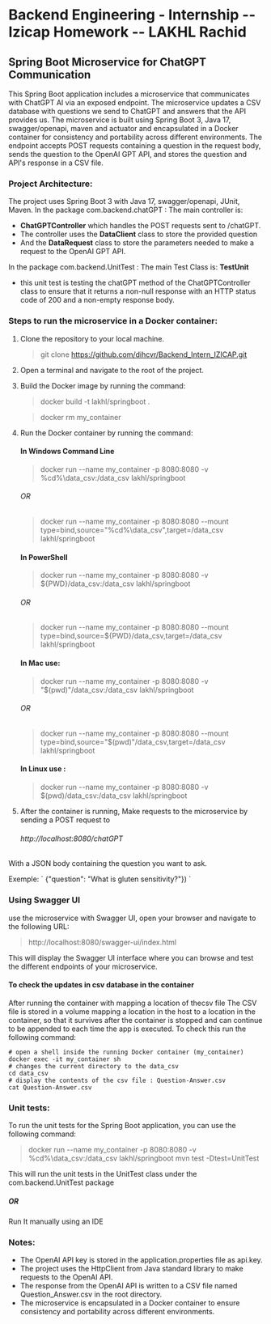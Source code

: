 # Backend Engineering - Internship -- Izicap Homework -- LAKHL Rachid #

## Spring Boot Microservice for ChatGPT Communication ##

This Spring Boot application includes a microservice that communicates with ChatGPT AI via an exposed endpoint. The microservice updates a CSV database with questions we send to ChatGPT and answers that the API provides us. The microservice is built using Spring Boot 3, Java 17, swagger/openapi, maven and actuator and encapsulated in a Docker container for consistency and portability across different environments. The endpoint accepts POST requests containing a question in the request body, sends the question to the OpenAI GPT API, and stores the question and API's response in a CSV file.



### Project Architecture: ###
The project uses Spring Boot 3 with Java 17, swagger/openapi, JUnit, Maven.
In the package com.backend.chatGPT : The main controller is:
- **ChatGPTController** which handles the POST requests sent to /chatGPT.
- The controller uses the **DataClient** class to store the provided question
- And the **DataRequest** class to store the parameters needed to make a request to the OpenAI GPT API.

In the package com.backend.UnitTest : The main Test Class is: **TestUnit**
- this unit test is testing the chatGPT method of the ChatGPTController class to ensure that it returns a non-null response with an HTTP status code of 200 and a non-empty response body.


### Steps to run the microservice in a Docker container: ###

1. Clone the repository to your local machine. 
   > git clone https://github.com/dihcvr/Backend_Intern_IZICAP.git
2. Open a terminal and navigate to the root of the project.
3. Build the Docker image by running the command:
   > docker build -t lakhl/springboot .

   > docker rm my_container   
4. Run the Docker container by running the command:
   #### In Windows Command Line
   > docker run --name my_container -p 8080:8080 -v %cd%\data_csv:/data_csv lakhl/springboot
   ###### OR
   > docker run --name my_container -p 8080:8080 --mount type=bind,source="%cd%\data_csv",target=/data_csv lakhl/springboot
   #### In PowerShell
   > docker run --name my_container -p 8080:8080 -v ${PWD}/data_csv:/data_csv lakhl/springboot
   ###### OR
   > docker run --name my_container -p 8080:8080 --mount type=bind,source=${PWD}/data_csv,target=/data_csv lakhl/springboot

   #### In Mac use:
   > docker run --name my_container -p 8080:8080 -v "$(pwd)"/data_csv:/data_csv lakhl/springboot
   ###### OR
   > docker run --name my_container -p 8080:8080 --mount type=bind,source="$(pwd)"/data_csv,target=/data_csv lakhl/springboot

   #### In Linux use :
   > docker run --name my_container -p 8080:8080 -v $(pwd)/data_csv:/data_csv lakhl/springboot
   
5. After the container is running,
Make requests to the microservice by sending a POST request to
   ###### http://localhost:8080/chatGPT
With a JSON body containing the question you want to ask.
<div>Exemple: ` {"question": "What is gluten sensitivity?"}) `</div>

### Using Swagger UI  ###
use the microservice with Swagger UI, open your browser and navigate to the following URL:

> http://localhost:8080/swagger-ui/index.html

This will display the Swagger UI interface where you can browse and test the different endpoints of your microservice.

#### To check the updates in csv database in the container ###
After running the container with mapping a location of thecsv file
The CSV file is stored in a volume mapping a location in the host to a location in the container, so that it survives after the container is stopped and can continue to be appended to each time the app is executed.
To check this run the following command:
```
# open a shell inside the running Docker container (my_container)
docker exec -it my_container sh 
# changes the current directory to the data_csv
cd data_csv
# display the contents of the csv file : Question-Answer.csv
cat Question-Answer.csv
```

### Unit tests: ###
To run the unit tests for the Spring Boot application, you can use the following command:
>docker run --name my_container -p 8080:8080 -v %cd%\data_csv:/data_csv lakhl/springboot mvn test -Dtest=UnitTest

This will run the unit tests in the UnitTest class under the com.backend.UnitTest package

##### OR
Run It manually using an IDE


### Notes: ###

- The OpenAI API key is stored in the application.properties file as api.key.
- The project uses the HttpClient from Java standard library to make requests to the OpenAI API.
- The response from the OpenAI API is written to a CSV file named Question_Answer.csv in the root directory.
- The microservice is encapsulated in a Docker container to ensure consistency and portability across different environments.
